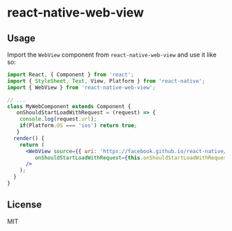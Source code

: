 # react-native-web-view

## Usage

Import the `WebView` component from `react-native-web-view` and use it like so:

```jsx
import React, { Component } from 'react';
import { StyleSheet, Text, View, Platform } from 'react-native';
import { WebView } from 'react-native-web-view';

// ...
class MyWebComponent extends Component {
   onShouldStartLoadWithRequest = (request) => {
    console.log(request.url);
    if(Platform.OS === 'ios') return true;
   }
  render() {
    return (
      <WebView source={{ uri: 'https://facebook.github.io/react-native/' }} 
         onShouldStartLoadWithRequest={this.onShouldStartLoadWithRequest}
      />
    );
  }
}
```

## License

MIT


